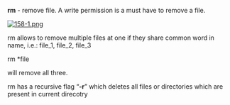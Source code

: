 


  
**rm** - remove file. A write permission is a must have to remove a file.  
  
[![158-1.png](158-1.png)](image.png)  
  
rm allows to remove multiple files at one if they share common word in name, i.e.: file\_1, file\_2, file\_3  
  
rm \*file  
  
will remove all three.  
  
rm has a recursive flag “**-r**” which deletes all files or directories which are present in current direcotry